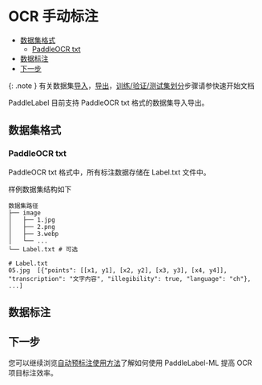 # OCR 手动标注

<!-- TOC -->

- [数据集格式](#%E6%95%B0%E6%8D%AE%E9%9B%86%E6%A0%BC%E5%BC%8F)
  - [PaddleOCR txt](#paddleocr-txt)
- [数据标注](#%E6%95%B0%E6%8D%AE%E6%A0%87%E6%B3%A8)
- [下一步](#%E4%B8%8B%E4%B8%80%E6%AD%A5)

<!-- /TOC -->

{: .note }
有关数据集[导入](../quick_start.html#导入数据集)，[导出](../quick_start.html#导出数据集)，[训练/验证/测试集划分](../quick_start.html#数据集划分)步骤请参快速开始文档

PaddleLabel 目前支持 PaddleOCR txt 格式的数据集导入导出。

## 数据集格式

### PaddleOCR txt

PaddleOCR txt 格式中，所有标注数据存储在 Label.txt 文件中。

样例数据集结构如下

```shell
数据集路径
├── image
│   ├── 1.jpg
│   ├── 2.png
│   ├── 3.webp
│   └── ...
└── Label.txt # 可选

# Label.txt
05.jpg	[{"points": [[x1, y1], [x2, y2], [x3, y3], [x4, y4]], "transcription": "文字内容", "illegibility": true, "language": "ch"}, ...]
```

## 数据标注

## 下一步

您可以继续浏览[自动预标注使用方法](/PaddleLabel/CN/ML/auto_inference.md)了解如何使用 PaddleLabel-ML 提高 OCR 项目标注效率。
